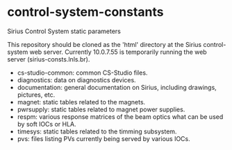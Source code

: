 # control-system-constants
Sirius Control System static parameters

This repository should be cloned as the 'html' directory at the Sirius control-system web server.
Currently 10.0.7.55 is temporarily running the web server (sirius-consts.lnls.br).

* cs-studio-common: common CS-Studio files.
* diagnostics: data on diagnostics devices.
* documentation: general documentation on Sirius, including drawings, pictures, etc.
* magnet: static tables related to the magnets.
* pwrsupply: static tables related to magnet power supplies.
* respm: various response matrices of the beam optics what can be used by soft IOCs or HLA.
* timesys: static tables related to the timming subsystem.
* pvs: files listing PVs currently being served by various IOCs.
